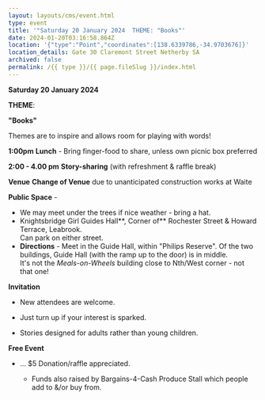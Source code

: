 ```yaml
---
layout: layouts/cms/event.html
type: event
title: '"Saturday 20 January 2024  THEME: "Books"'
date: 2024-01-20T03:16:58.864Z
location: '{"type":"Point","coordinates":[138.6339786,-34.9703676]}'
location_details: Gate 30 Claremont Street Netherby SA
archived: false
permalink: /{{ type }}/{{ page.fileSlug }}/index.html
---
```

**Saturday 20 January 2024**

**THEME**:

**"Books"**

Themes are to inspire and allows room for playing with words!   

**1:00pm**  **Lunch** - Bring finger-food to share, unless own picnic box preferred

**2:00 - 4.00 pm**    **Story-sharing** (with refreshment & raffle break) 

**Venue**  **Change of Venue** due to unanticipated construction works at Waite 

**Public Space** - 

* We may meet under the trees if nice weather - bring a hat.
*  Knightsbridge Girl Guides Hall**, Corner of** Rochester Street & Howard Terrace, Leabrook.\
  Can park on either street. 
* **Directions**  - Meet  in the  Guide Hall, within "Philips Reserve". Of the two buildings, Guide Hall (with the ramp up to the door) is in middle.\
    It's not the *Meals-on-Wheels* building close to Nth/West corner - not that one!

**Invitation**  
*   New attendees are welcome. 

  * Just turn up if your interest is sparked.
* Stories designed for adults rather than young children. 

**Free Event**   

* ... $5 Donation/raffle appreciated.

  * Funds also raised by Bargains-4-Cash Produce Stall which people add to &/or buy from.